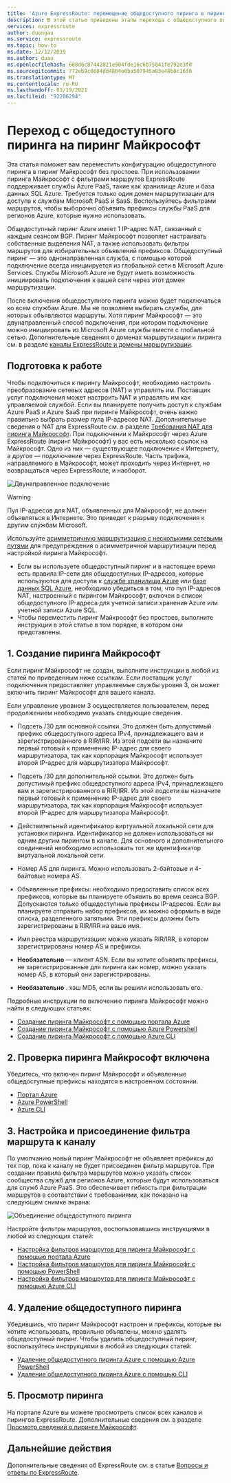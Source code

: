 ```yaml
---
title: 'Azure ExpressRoute: перемещение общедоступного пиринга в пиринг Майкрософт'
description: В этой статье приведены этапы перехода с общедоступного пиринга на пиринг Майкрософт в ExpressRoute.
services: expressroute
author: duongau
ms.service: expressroute
ms.topic: how-to
ms.date: 12/12/2019
ms.author: duau
ms.openlocfilehash: 608d6c87442821e904fde16c6b75841fe792e3f0
ms.sourcegitcommit: 772eb9c6684dd4864e0ba507945a83e48b8c16f0
ms.translationtype: MT
ms.contentlocale: ru-RU
ms.lasthandoff: 03/19/2021
ms.locfileid: "92206294"
---
```

# <a name="move-a-public-peering-to-microsoft-peering"></a>Переход с общедоступного пиринга на пиринг Майкрософт

Эта статья поможет вам переместить конфигурацию общедоступного пиринга в пиринг Майкрософт без простоев. При использовании пиринга Майкрософт с фильтрами маршрутов ExpressRoute поддерживает службы Azure PaaS, такие как хранилище Azure и база данных SQL Azure. Требуется только один домен маршрутизации для доступа к службам Microsoft PaaS и SaaS. Воспользуйтесь фильтрами маршрутов, чтобы выборочно объявить префиксы службы PaaS для регионов Azure, которые нужно использовать.

Общедоступный пиринг Azure имеет 1 IP-адрес NAT, связанный с каждым сеансом BGP. Пиринг Майкрософт позволяет настраивать собственные выделения NAT, а также использовать фильтры маршрутов для избирательных объявлений префиксов. Общедоступный пиринг — это однонаправленная служба, с помощью которой подключение всегда инициируется из глобальной сети в Microsoft Azure Services. Службы Microsoft Azure не будут иметь возможность инициировать подключения к вашей сети через этот домен маршрутизации.

После включения общедоступного пиринга можно будет подключаться ко всем службам Azure. Мы не позволяем выбирать службы, для которых объявляются маршруты. Хотя пиринг Майкрософт — это двунаправленный способ подключения, при котором подключение можно инициировать из Microsoft Azure службы вместе с глобальной сетью. Дополнительные сведения о доменах маршрутизации и пиринга см. в разделе [каналы ExpressRoute и домены маршрутизации](expressroute-circuit-peerings.md).

## <a name="before-you-begin"></a><a name="before"></a>Подготовка к работе

Чтобы подключиться к пирингу Майкрософт, необходимо настроить преобразование сетевых адресов (NAT) и управлять им. Поставщик услуг подключения может настроить NAT и управлять им как управляемой службой. Если вы планируете получить доступ к службам Azure PaaS и Azure SaaS при пиринге Майкрософт, очень важно правильно выбрать размер пула IP-адресов NAT. Дополнительные сведения о NAT для ExpressRoute см. в разделе [Требования NAT для пиринга Майкрософт](expressroute-nat.md#nat-requirements-for-microsoft-peering). При подключении к Майкрософт через Azure ExpressRoute (пиринг Майкрософт) у вас есть несколько ссылок на Майкрософт. Одно из них — существующее подключение к Интернету, а другое — подключение через ExpressRoute. Часть трафика, направляемого в Майкрософт, может проходить через Интернет, но возвращаться через ExpressRoute, и наоборот.

![Двунаправленное подключение](./media/how-to-move-peering/bidirectional-connectivity.jpg)

> [!Warning]
> Пул IP-адресов для NAT, объявленных для Майкрософт, не должен объявляться в Интернете. Это приведет к разрыву подключения к другим службам Microsoft.

Используйте [асимметричную маршрутизацию с несколькими сетевыми путями](./expressroute-asymmetric-routing.md) для предупреждения о асимметричной маршрутизации перед настройкой пиринга Майкрософт.

* Если вы используете общедоступный пиринг и в настоящее время есть правила IP-сети для общедоступных IP-адресов, которые используются для доступа к [службе хранилища Azure](../storage/common/storage-network-security.md) или [базе данных SQL Azure](../azure-sql/database/vnet-service-endpoint-rule-overview.md), необходимо убедиться в том, что пул IP-адресов NAT, настроенный с пирингом Майкрософт, включен в список общедоступного IP-адреса для учетной записи хранения Azure или учетной записи Azure SQL.<br>
* Чтобы переместить пиринг Майкрософт без простоев, выполните инструкции в этой статье в том порядке, в котором они представлены.

## <a name="1-create-microsoft-peering"></a><a name="create"></a>1. Создание пиринга Майкрософт

Если пиринг Майкрософт не создан, выполните инструкции в любой из статей по приведенным ниже ссылкам. Если поставщик услуг подключения предоставляет управляемые службы уровня 3, он может включить пиринг Майкрософт для вашего канала.

Если управление уровнем 3 осуществляется пользователем, перед продолжением необходимо указать следующие сведения.

* Подсеть /30 для основной ссылки. Это должен быть допустимый префикс общедоступного адреса IPv4, принадлежащего вам и зарегистрированного в RIR/IRR. Из этой подсети вы назначите первый готовый к применению IP-адрес для своего маршрутизатора, так как корпорация Майкрософт использует второй IP-адрес для маршрутизатора Майкрософт.<br>
* Подсеть /30 для дополнительной ссылки. Это должен быть допустимый префикс общедоступного адреса IPv4, принадлежащего вам и зарегистрированного в RIR/IRR. Из этой подсети вы назначите первый готовый к применению IP-адрес для своего маршрутизатора, так как корпорация Майкрософт использует второй IP-адрес для маршрутизатора Майкрософт.<br>
* Действительный идентификатор виртуальной локальной сети для установки пиринга. Идентификатор не должен использоваться ни одним другим пирингом в канале. Для основного и дополнительного соединений необходимо использовать тот же идентификатор виртуальной локальной сети.<br>
* Номер AS для пиринга. Можно использовать 2-байтовые и 4-байтовые номера AS.<br>
* Объявленные префиксы: необходимо предоставить список всех префиксов, которые вы планируете объявить во время сеанса BGP. Допускаются только общедоступные префиксы IP-адресов. Если вы планируете отправить набор префиксов, их можно оформить в виде списка, разделенного запятыми. Эти префиксы должны быть зарегистрированы в RIR/IRR на ваше имя.<br>
* Имя реестра маршрутизации: можно указать RIR/IRR, в котором зарегистрированы номер AS и префиксы.

* **Необязательно** — клиент ASN. Если вы хотите объявить префиксы, не зарегистрированные для пиринга как номер, можно указать номер AS, в который они зарегистрированы.<br>
* **Необязательно** . хэш MD5, если вы решили использовать его.

Подробные инструкции по включению пиринга Майкрософт можно найти в следующих статьях:

* [Создание пиринга Майкрософт с помощью портала Azure](expressroute-howto-routing-portal-resource-manager.md#msft)<br>
* [Создание пиринга Майкрософт с помощью Azure Powershell](expressroute-howto-routing-arm.md#msft)<br>
* [Создание пиринга Майкрософт с помощью Azure CLI](howto-routing-cli.md#msft)

## <a name="2-validate-microsoft-peering-is-enabled"></a><a name="validate"></a>2. Проверка пиринга Майкрософт включена

Убедитесь, что включен пиринг Майкрософт и объявленные общедоступные префиксы находятся в настроенном состоянии.

* [Портал Azure](expressroute-howto-routing-portal-resource-manager.md#getmsft)<br>
* [Azure PowerShell](expressroute-howto-routing-arm.md#getmsft)<br>
* [Azure CLI](howto-routing-cli.md#getmsft)

## <a name="3-configure-and-attach-a-route-filter-to-the-circuit"></a><a name="routefilter"></a>3. Настройка и присоединение фильтра маршрута к каналу

По умолчанию новый пиринг Майкрософт не объявляет префиксы до тех пор, пока к каналу не будет присоединен фильтр маршрутов. При создании правила фильтра маршрутов можно указать список сообщества служб для регионов Azure, которые будут использоваться для служб Azure PaaS. Это обеспечивает гибкость при фильтрации маршрутов в соответствии с требованиями, как показано на следующем снимке экрана:

![Объединение общедоступного пиринга](./media/how-to-move-peering/routefilter.jpg)

Настройте фильтры маршрутов, воспользовавшись инструкциями в любой из следующих статей:

* [Настройка фильтров маршрутов для пиринга Майкрософт с помощью портала Azure](how-to-routefilter-portal.md)<br>
* [Настройка фильтров маршрутов для пиринга Майкрософт с помощью PowerShell](how-to-routefilter-powershell.md)<br>
* [Настройка фильтров маршрутов для пиринга Майкрософт с помощью Azure CLI](how-to-routefilter-cli.md)

## <a name="4-delete-the-public-peering"></a><a name="delete"></a>4. Удаление общедоступного пиринга

Убедившись, что пиринг Майкрософт настроен и префиксы, которые вы хотите использовать, правильно объявлены, можно удалять общедоступный пиринг. Чтобы удалить общедоступный пиринг, воспользуйтесь инструкциями в любой из следующих статей:

* [Удаление общедоступного пиринга Azure с помощью Azure PowerShell](about-public-peering.md#powershell)
* [Удаление общедоступного пиринга Azure с помощью CLI](about-public-peering.md#cli)
  
## <a name="5-view-peerings"></a><a name="view"></a>5. Просмотр пиринга
  
На портале Azure вы можете просмотреть список всех каналов и пирингов ExpressRoute. Дополнительные сведения см. в разделе [Просмотр сведений о пиринге Майкрософт](expressroute-howto-routing-portal-resource-manager.md#getmsft).

## <a name="next-steps"></a>Дальнейшие действия

Дополнительные сведения об ExpressRoute см. в статье [Вопросы и ответы по ExpressRoute](expressroute-faqs.md).